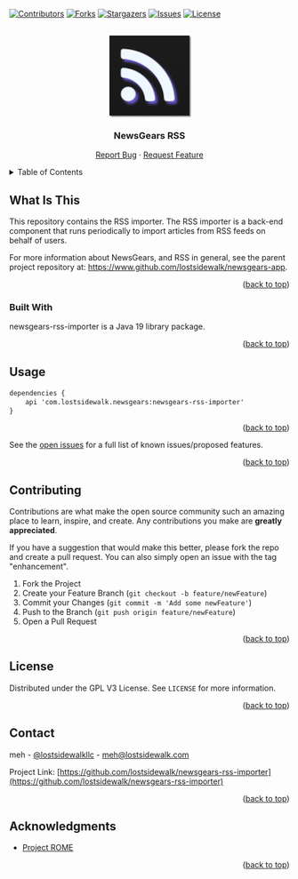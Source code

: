 [![Contributors][contributors-shield]][contributors-url]
[![Forks][forks-shield]][forks-url]
[![Stargazers][stars-shield]][stars-url]
[![Issues][issues-shield]][issues-url]
[![License][license-shield]][license-url]

<a name="readme-top"></a>

<!-- PROJECT LOGO -->
<br />
<div align="center">
  <a href="https://github.com/lostsidewalk/newsgears-rss-importer">
    <img src="images/logo.png" alt="Logo" width="144" height="144" style="box-shadow: 2px 2px 2px rgba(64,64,64,0.7)">
  </a>

<h3 align="center">NewsGears RSS</h3>
 <p align="center">
    <a href="https://github.com/lostsidewalk/newsgears-rss-importer/issues">Report Bug</a>
    ·
    <a href="https://github.com/lostsidewalk/newsgears-rss-importer/issues">Request Feature</a>
  </p>
</div>



<!-- TABLE OF CONTENTS -->
<details>
  <summary>Table of Contents</summary>
  <ol>
    <li>
      <a href="#about-the-project">About The Project</a>
      <ul>
        <li><a href="#built-with">Built With</a></li>
      </ul>
    </li>
    <li><a href="#usage">Usage</a></li>
    <li><a href="#contributing">Contributing</a></li>
    <li><a href="#license">License</a></li>
    <li><a href="#contact">Contact</a></li>
    <li><a href="#acknowledgments">Acknowledgments</a></li>
  </ol>
</details>


## What Is This

This repository contains the RSS importer.  The RSS importer is a back-end component that runs periodically to import articles from RSS feeds on behalf of users.

For more information about NewsGears, and RSS in general, see the parent project repository at: https://www.github.com/lostsidewalk/newsgears-app.

<p align="right">(<a href="#readme-top">back to top</a>)</p>


### Built With

newsgears-rss-importer is a Java 19 library package.

<p align="right">(<a href="#readme-top">back to top</a>)</p>


<!-- USAGE EXAMPLES -->
## Usage

```
dependencies {
    api 'com.lostsidewalk.newsgears:newsgears-rss-importer'
}
```

<p align="right">(<a href="#readme-top">back to top</a>)</p>


See the [open issues](https://github.com/lostsidewalk/newsgears-rss-importer/issues) for a full list of known issues/proposed features.

<p align="right">(<a href="#readme-top">back to top</a>)</p>

<!-- CONTRIBUTING -->
## Contributing

Contributions are what make the open source community such an amazing place to learn, inspire, and create. Any contributions you make are **greatly appreciated**.

If you have a suggestion that would make this better, please fork the repo and create a pull request. You can also simply open an issue with the tag "enhancement".


1. Fork the Project
2. Create your Feature Branch (`git checkout -b feature/newFeature`)
3. Commit your Changes (`git commit -m 'Add some newFeature'`)
4. Push to the Branch (`git push origin feature/newFeature`)
5. Open a Pull Request

<p align="right">(<a href="#readme-top">back to top</a>)</p>

<!-- LICENSE -->
## License

Distributed under the GPL V3 License. See `LICENSE` for more information.

<p align="right">(<a href="#readme-top">back to top</a>)</p>

<!-- CONTACT -->
## Contact

meh - [@lostsidewalkllc](https://twitter.com/lostsidewalkllc) - meh@lostsidewalk.com

Project Link: [https://github.com/lostsidewalk/newsgears-rss-importer](https://github.com/lostsidewalk/newsgears-rss-importer)

<p align="right">(<a href="#readme-top">back to top</a>)</p>

<!-- ACKNOWLEDGMENTS -->
## Acknowledgments

* [Project ROME](https://github.com/rometools)

<p align="right">(<a href="#readme-top">back to top</a>)</p>

<!-- MARKDOWN LINKS & IMAGES -->
<!-- https://www.markdownguide.org/basic-syntax/#reference-style-links -->
[contributors-shield]: https://img.shields.io/github/contributors/lostsidewalk/newsgears-rss-importer.svg?style=for-the-badge
[contributors-url]: https://github.com/lostsidewalk/newsgears-rss-importer/graphs/contributors
[forks-shield]: https://img.shields.io/github/forks/lostsidewalk/newsgears-rss-importer.svg?style=for-the-badge
[forks-url]: https://github.com/lostsidewalk/newsgears-rss-importer/network/members
[stars-shield]: https://img.shields.io/github/stars/lostsidewalk/newsgears-rss-importer.svg?style=for-the-badge
[stars-url]: https://github.com/lostsidewalk/newsgears-rss-importer/stargazers
[issues-shield]: https://img.shields.io/github/issues/lostsidewalk/newsgears-rss-importer.svg?style=for-the-badge
[issues-url]: https://github.com/lostsidewalk/newsgears-rss-importer/issues
[license-shield]: https://img.shields.io/github/license/lostsidewalk/newsgears-rss-importer.svg?style=for-the-badge
[license-url]: https://github.com/lostsidewalk/newsgears-rss-importer/blob/master/LICENSE
